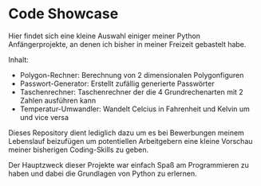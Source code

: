 # Code Showcase
Hier findet sich eine kleine Auswahl einiger meiner Python Anfängerprojekte,
an denen ich bisher in meiner Freizeit gebastelt habe.

Inhalt:
  - Polygon-Rechner:       Berechnung von 2 dimensionalen Polygonfiguren
  - Passwort-Generator:    Erstellt zufällig generierte Passwörter
  - Taschenrechner:        Taschenrechner der die 4 Grundrechenarten mit 2 Zahlen ausführen kann
  - Temperatur-Umwandler:  Wandelt Celcius in Fahrenheit und Kelvin um und vice versa   

Dieses Repository dient lediglich dazu um es bei Bewerbungen meinem Lebenslauf beizufügen
um potentiellen Arbeitgebern eine kleine Vorschau meiner bisherigen Coding-Skills zu geben.

Der Hauptzweck dieser Projekte war einfach Spaß am Programmieren zu haben und dabei
die Grundlagen von Python zu erlernen.

